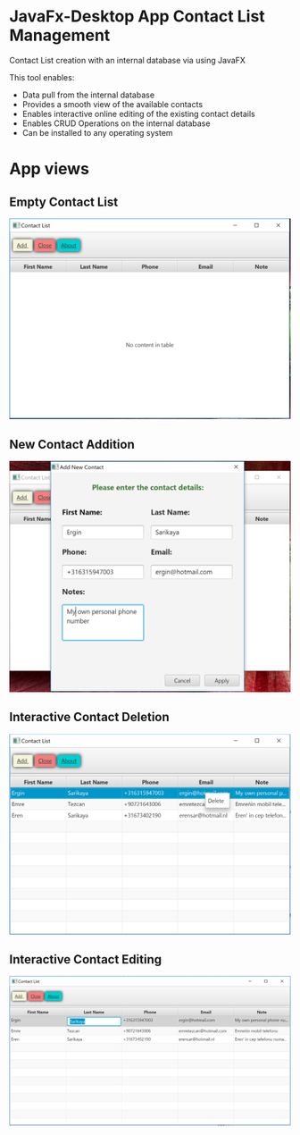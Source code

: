 # JavaFx-Desktop App Contact List Management
Contact List creation with an internal database via using JavaFX

This tool enables:
- Data pull from the internal database
- Provides a smooth view of the available contacts
- Enables interactive online editing of the existing contact details
- Enables CRUD Operations on the internal database
- Can be installed to any operating system

# App views
## Empty Contact List
![alt text](https://github.com/mesarikaya/ContactList_DesktopApp_with_JavaFX/blob/master/Contact%20List%20Snapshots/Capture1.PNG)

## New Contact Addition
![alt text](https://github.com/mesarikaya/ContactList_DesktopApp_with_JavaFX/blob/master/Contact%20List%20Snapshots/Capture2.PNG)

## Interactive Contact Deletion
![alt text](https://github.com/mesarikaya/ContactList_DesktopApp_with_JavaFX/blob/master/Contact%20List%20Snapshots/Capture3.PNG)

## Interactive Contact Editing
![alt text](https://github.com/mesarikaya/ContactList_DesktopApp_with_JavaFX/blob/master/Contact%20List%20Snapshots/Capture4.PNG)
